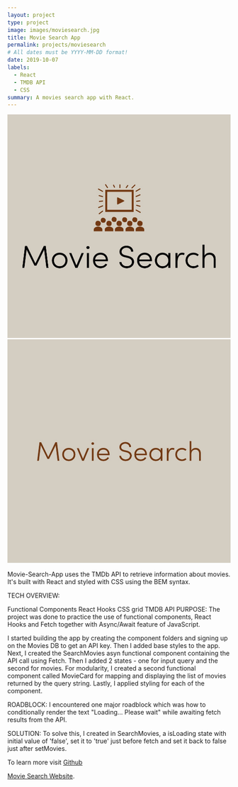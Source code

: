 ```yaml
---
layout: project
type: project
image: images/moviesearch.jpg
title: Movie Search App
permalink: projects/moviesearch
# All dates must be YYYY-MM-DD format!
date: 2019-10-07
labels:
  - React
  - TMDB API
  - CSS
summary: A movies search app with React.
---
```


<div class="ui small rounded images">
  <img class="ui image" src="../images/moviesearch.jpg">
  <img class="ui image" src="../images/moviesearch2.jpg">
</div>

Movie-Search-App uses the TMDb API to retrieve information about movies. It's built with React and styled with CSS using the BEM syntax.

TECH OVERVIEW:

Functional Components
React Hooks
CSS grid
TMDB API
PURPOSE: The project was done to practice the use of functional components, React Hooks and Fetch together with Async/Await feature of JavaScript.

I started building the app by creating the component folders and signing up on the Movies DB to get an API key. Then I added base styles to the app. Next, I created the SearchMovies asyn functional component containing the API call using Fetch. Then I added 2 states - one for input query and the second for movies. For modularity, I created a second functional component called MovieCard for mapping and displaying the list of movies returned by the query string. Lastly, I applied styling for each of the component.

ROADBLOCK: I encountered one major roadblock which was how to conditionally render the text "Loading... Please wait" while awaiting fetch results from the API.

SOLUTION: To solve this, I created in SearchMovies, a isLoading state with initial value of 'false', set it to 'true' just before fetch and set it back to false just after setMovies.

To learn more visit <a href="https://github.com/PJMantoss/movie-search-app"><i class="large github icon "></i>Github</a>

[Movie Search Website](https://pjmantoss.github.io/movie-search-app/).
